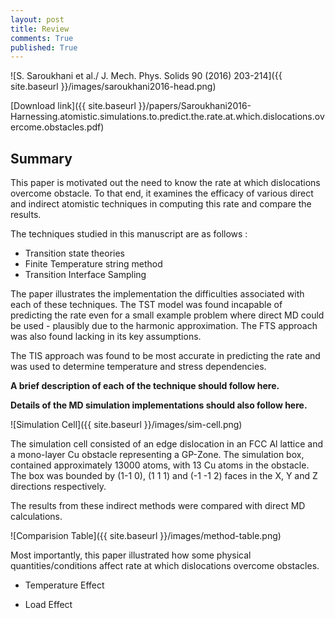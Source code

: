 ```yaml
---
layout: post
title: Review
comments: True
published: True
---
```


![S. Saroukhani et al./ J. Mech. Phys. Solids  90 (2016) 203-214]({{ site.baseurl }}/images/saroukhani2016-head.png)

[Download link]({{ site.baseurl }}/papers/Saroukhani2016-Harnessing.atomistic.simulations.to.predict.the.rate.at.which.dislocations.overcome.obstacles.pdf)

## Summary

This paper is motivated out the need to know the rate at which dislocations overcome obstacle. To that end, it examines the efficacy of various direct and indirect atomistic techniques in computing this rate and compare the results.

The techniques studied in this manuscript are as follows :
 - Transition state theories
 - Finite Temperature string method
 - Transition Interface Sampling

The paper illustrates the implementation the difficulties
associated with each of these techniques. The TST model was found
incapable of predicting the rate even for a small example problem where
direct MD could be used - plausibly due to the harmonic approximation. The FTS approach was also found lacking in its
key assumptions.

The TIS approach was found to be most accurate in predicting the rate and was
used to determine temperature and stress dependencies.

**A brief description of each of the technique should follow here.**

**Details of the MD simulation implementations should also follow here.**

![Simulation Cell]({{ site.baseurl }}/images/sim-cell.png)

The simulation cell consisted of an edge dislocation in an FCC Al lattice and a
mono-layer Cu obstacle representing a GP-Zone. The simulation box, contained
approximately 13000 atoms, with 13 Cu atoms in the obstacle. The box was bounded
by (1-1 0), (1 1 1) and (-1 -1 2) faces in the X, Y and Z directions respectively.


The results from these indirect methods were compared with direct MD
calculations.

![Comparision Table]({{ site.baseurl }}/images/method-table.png)


Most importantly, this paper illustrated how some physical quantities/conditions
affect rate at which dislocations overcome obstacles.

* Temperature Effect

* Load Effect
